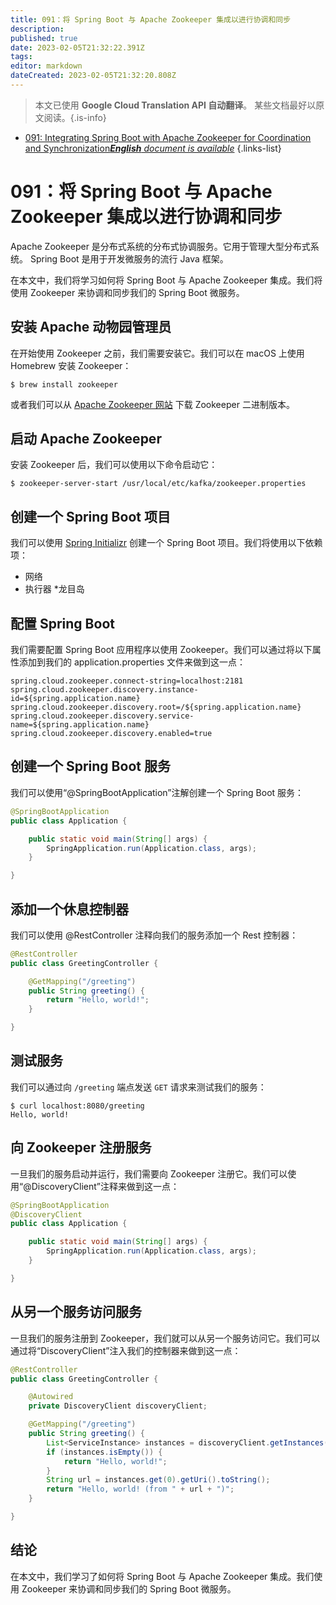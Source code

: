 ```yaml
---
title: 091：将 Spring Boot 与 Apache Zookeeper 集成以进行协调和同步
description: 
published: true
date: 2023-02-05T21:32:22.391Z
tags: 
editor: markdown
dateCreated: 2023-02-05T21:32:20.808Z
---
```


> 本文已使用 **Google Cloud Translation API 自动翻译**。
某些文档最好以原文阅读。{.is-info}



- [091: Integrating Spring Boot with Apache Zookeeper for Coordination and Synchronization***English** document is available*](/en/Knowledge-base/Spring-Boot/Learning/091-integrating-spring-boot-with-apache-zookeeper-for-coordination-and-synchronization)
{.links-list}


# 091：将 Spring Boot 与 Apache Zookeeper 集成以进行协调和同步

Apache Zookeeper 是分布式系统的分布式协调服务。它用于管理大型分布式系统。 Spring Boot 是用于开发微服务的流行 Java 框架。

在本文中，我们将学习如何将 Spring Boot 与 Apache Zookeeper 集成。我们将使用 Zookeeper 来协调和同步我们的 Spring Boot 微服务。

## 安装 Apache 动物园管理员

在开始使用 Zookeeper 之前，我们需要安装它。我们可以在 macOS 上使用 Homebrew 安装 Zookeeper：

```
$ brew install zookeeper
```

或者我们可以从 [Apache Zookeeper 网站](https://zookeeper.apache.org/) 下载 Zookeeper 二进制版本。

## 启动 Apache Zookeeper

安装 Zookeeper 后，我们可以使用以下命令启动它：

```
$ zookeeper-server-start /usr/local/etc/kafka/zookeeper.properties
```

## 创建一个 Spring Boot 项目

我们可以使用 [Spring Initializr](https://start.spring.io/) 创建一个 Spring Boot 项目。我们将使用以下依赖项：

* 网络
* 执行器
*龙目岛

## 配置 Spring Boot

我们需要配置 Spring Boot 应用程序以使用 Zookeeper。我们可以通过将以下属性添加到我们的 application.properties 文件来做到这一点：

```properties
spring.cloud.zookeeper.connect-string=localhost:2181
spring.cloud.zookeeper.discovery.instance-id=${spring.application.name}
spring.cloud.zookeeper.discovery.root=/${spring.application.name}
spring.cloud.zookeeper.discovery.service-name=${spring.application.name}
spring.cloud.zookeeper.discovery.enabled=true
```

## 创建一个 Spring Boot 服务

我们可以使用“@SpringBootApplication”注解创建一个 Spring Boot 服务：

```java
@SpringBootApplication
public class Application {

    public static void main(String[] args) {
        SpringApplication.run(Application.class, args);
    }

}
```

## 添加一个休息控制器

我们可以使用 @RestController 注释向我们的服务添加一个 Rest 控制器：

```java
@RestController
public class GreetingController {

    @GetMapping("/greeting")
    public String greeting() {
        return "Hello, world!";
    }

}
```

## 测试服务

我们可以通过向 `/greeting` 端点发送 `GET` 请求来测试我们的服务：

```
$ curl localhost:8080/greeting
Hello, world!
```

## 向 Zookeeper 注册服务

一旦我们的服务启动并运行，我们需要向 Zookeeper 注册它。我们可以使用“@DiscoveryClient”注释来做到这一点：

```java
@SpringBootApplication
@DiscoveryClient
public class Application {

    public static void main(String[] args) {
        SpringApplication.run(Application.class, args);
    }

}
```

## 从另一个服务访问服务

一旦我们的服务注册到 Zookeeper，我们就可以从另一个服务访问它。我们可以通过将“DiscoveryClient”注入我们的控制器来做到这一点：

```java
@RestController
public class GreetingController {

    @Autowired
    private DiscoveryClient discoveryClient;

    @GetMapping("/greeting")
    public String greeting() {
        List<ServiceInstance> instances = discoveryClient.getInstances("greeting-service");
        if (instances.isEmpty()) {
            return "Hello, world!";
        }
        String url = instances.get(0).getUri().toString();
        return "Hello, world! (from " + url + ")";
    }

}
```

## 结论

在本文中，我们学习了如何将 Spring Boot 与 Apache Zookeeper 集成。我们使用 Zookeeper 来协调和同步我们的 Spring Boot 微服务。